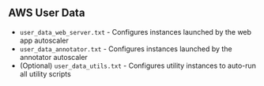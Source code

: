 ## AWS User Data
* `user_data_web_server.txt` - Configures instances launched by the web app autoscaler
* `user_data_annotator.txt` - Configures instances launched by the annotator autoscaler
* (Optional) `user_data_utils.txt` - Configures utility instances to auto-run all utility scripts
